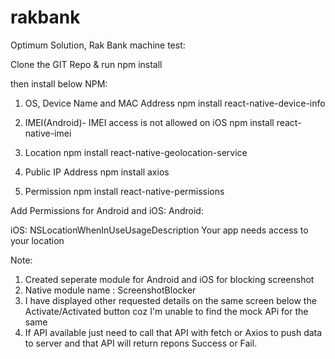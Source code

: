 # rakbank
Optimum Solution, Rak Bank machine test:

Clone the GIT Repo & run npm install

then install below NPM:

1. OS, Device Name and MAC Address
npm install react-native-device-info

2. IMEI(Android)- IMEI access is not allowed on iOS
npm install react-native-imei

3. Location
npm install react-native-geolocation-service

4. Public IP Address
npm install axios

5. Permission
npm install react-native-permissions


Add Permissions for Android and iOS:
Android:
<uses-permission android:name="android.permission.ACCESS_FINE_LOCATION" />
<uses-permission android:name="android.permission.ACCESS_COARSE_LOCATION" />
<uses-permission android:name="android.permission.READ_PHONE_STATE" />

iOS:
<key>NSLocationWhenInUseUsageDescription</key>
<string>Your app needs access to your location</string>

Note: 
1. Created seperate module for Android and iOS for blocking screenshot
2. Native module name : ScreenshotBlocker
3. I have displayed other requested details on the same screen below the Activate/Activated button coz I'm unable to find the mock APi for the same
4. If API available just need to call that API with fetch or Axios to push data to server and that API will return repons Success or Fail.
